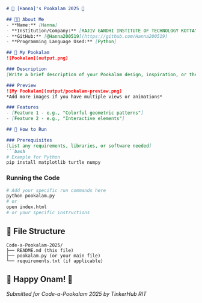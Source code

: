 ```markdown
# 🌸 [Hanna]'s Pookalam 2025 🌸

## 👨‍💻 About Me
- **Name:** [Hanna]
- **Institution/Company:** [RAJIV GANDHI INSTITUTE OF TECHNOLOGY KOTTAYAM]
- **GitHub:** [@Hanna200519](https://github.com/Hanna200519)
- **Programming Language Used:** [Python]

## 🎨 My Pookalam
![Pookalam](output.png)

### Description
[Write a brief description of your Pookalam design, inspiration, or the approach you took]

### Preview
![My Pookalam](output/pookalam-preview.png)
*Add more images if you have multiple views or animations*

### Features
- [Feature 1 - e.g., "Colorful geometric patterns"]
- [Feature 2 - e.g., "Interactive elements"]

## 🚀 How to Run

### Prerequisites
[List any requirements, libraries, or software needed]
```bash
# Example for Python
pip install matplotlib turtle numpy
```

### Running the Code
```bash
# Add your specific run commands here
python pookalam.py
# or
open index.html
# or your specific instructions
```

## 📁 File Structure
```
Code-a-Pookalam-2025/
├── README.md (this file)
├── pookalam.py (or your main file)
└── requirements.txt (if applicable)
```

## 🎊 Happy Onam! 🎊
*Submitted for Code-a-Pookalam 2025 by TinkerHub RIT*
```